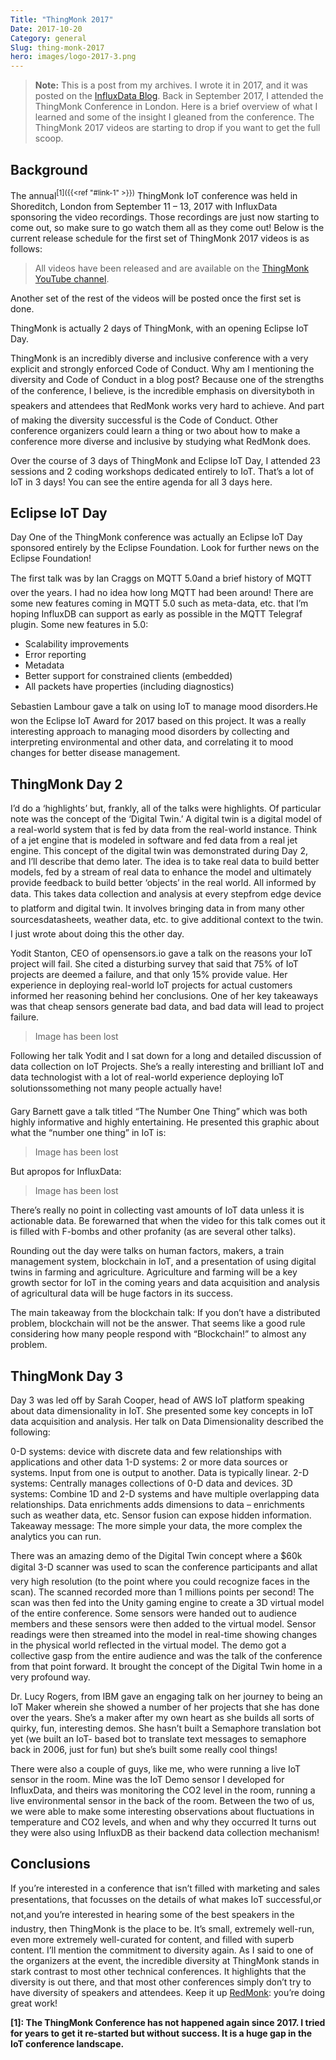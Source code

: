 ```yaml
---
Title: "ThingMonk 2017"
Date: 2017-10-20
Category: general
Slug: thing-monk-2017
hero: images/logo-2017-3.png
---
```


> **Note:** This is a post from my archives. I wrote it in 2017, and it was posted on the [InfluxData Blog](https://www.influxdata.com/blog/thingmonk-iot-insights/).
Back in September 2017, I attended the ThingMonk Conference in London. Here is a brief overview of what I learned and some of the insight I gleaned from the conference. The ThingMonk 2017 videos are starting to drop if you want to get the full scoop.

## Background

The annual<sup>[1]({{<ref "#link-1" >}})</sup> ThingMonk IoT conference was held in Shoreditch, London from September 11 – 13, 2017 with InfluxData sponsoring the video recordings. Those recordings are just now starting to come out, so make sure to go watch them all as they come out! Below is the current release schedule for the first set of ThingMonk 2017 videos is as follows:

> All videos have been released and are available on the [ThingMonk YouTube channel](https://redmonk.com/?series=thingmonk-2017).

Another set of the rest of the videos will be posted once the first set is done.

ThingMonk is actually 2 days of ThingMonk, with an opening Eclipse IoT Day.

ThingMonk is an incredibly diverse and inclusive conference with a very explicit and strongly enforced Code of Conduct. Why am I mentioning the diversity and Code of Conduct in a blog post? Because one of the strengths of the conference, I believe, is the incredible emphasis on diversityboth in speakers and attendees that RedMonk works very hard to achieve. And part of making the diversity successful is the Code of Conduct. Other conference organizers could learn a thing or two about how to make a conference more diverse and inclusive by studying what RedMonk does.

Over the course of 3 days of ThingMonk and Eclipse IoT Day, I attended 23 sessions and 2 coding workshops dedicated entirely to IoT. That’s a lot of IoT in 3 days! You can see the entire agenda for all 3 days here.

## Eclipse IoT Day

Day One of the ThingMonk conference was actually an Eclipse IoT Day sponsored entirely by the Eclipse Foundation. Look for further news on the Eclipse Foundation!

The first talk was by Ian Craggs on MQTT 5.0and a brief history of MQTT over the years. I had no idea how long MQTT had been around! There are some new features coming in MQTT 5.0 such as meta-data, etc. that I’m hoping InfluxDB can support as early as possible in the MQTT Telegraf plugin. Some new features in 5.0:

- Scalability improvements
- Error reporting
- Metadata
- Better support for constrained clients (embedded)
- All packets have properties (including diagnostics)

Sebastien Lambour gave a talk on using IoT to manage mood disorders.He won the Eclipse IoT Award for 2017 based on this project. It was a really interesting approach to managing mood disorders by collecting and interpreting environmental and other data, and correlating it to mood changes for better disease management.

## ThingMonk Day 2

I’d do a ‘highlights’ but, frankly, all of the talks were highlights. Of particular note was the concept of the ‘Digital Twin.’ A digital twin is a digital model of a real-world system that is fed by data from the real-world instance. Think of a jet engine that is modeled in software and fed data from a real jet engine. This concept of the digital twin was demonstrated during Day 2, and I’ll describe that demo later. The idea is to take real data to build better models, fed by a stream of real data to enhance the model and ultimately provide feedback to build better ‘objects’ in the real world. All informed by data. This takes data collection and analysis at every stepfrom edge device to platform and digital twin. It involves bringing data in from many other sourcesdatasheets, weather data, etc. to give additional context to the twin. I just wrote about doing this the other day.

Yodit Stanton, CEO of opensensors.io gave a talk on the reasons your IoT project will fail. She cited a disturbing survey that said that 75% of IoT projects are deemed a failure, and that only 15% provide value. Her experience in deploying real-world IoT projects for actual customers informed her reasoning behind her conclusions. One of her key takeaways was that cheap sensors generate bad data, and bad data will lead to project failure.

> Image has been lost

Following her talk Yodit and I sat down for a long and detailed discussion of data collection on IoT Projects. She’s a really interesting and brilliant IoT and data technologist with a lot of real-world experience deploying IoT solutionssomething not many people actually have!

Gary Barnett gave a talk titled “The Number One Thing” which was both highly informative and highly entertaining. He presented this graphic about what the “number one thing” in IoT is:

> Image has been lost

But apropos for InfluxData:

> Image has been lost

There’s really no point in collecting vast amounts of IoT data unless it is actionable data. Be forewarned that when the video for this talk comes out it is filled with F-bombs and other profanity (as are several other talks).

Rounding out the day were talks on human factors, makers, a train management system, blockchain in IoT, and a presentation of using digital twins in farming and agriculture. Agriculture and farming will be a key growth sector for IoT in the coming years and data acquisition and analysis of agricultural data will be huge factors in its success.

The main takeaway from the blockchain talk: If you don’t have a distributed problem, blockchain will not be the answer. That seems like a good rule considering how many people respond with “Blockchain!” to almost any problem.

## ThingMonk Day 3

Day 3 was led off by Sarah Cooper, head of AWS IoT platform speaking about data dimensionality in IoT. She presented some key concepts in IoT data acquisition and analysis. Her talk on Data Dimensionality described the following:

0-D systems: device with discrete data and few relationships with applications and other data
1-D systems: 2 or more data sources or systems. Input from one is output to another. Data is typically linear.
2-D systems: Centrally manages collections of 0-D data and devices.
3D systems: Combine 1D and 2-D systems and have multiple overlapping data relationships.
Data enrichments adds dimensions to data – enrichments such as weather data, etc. Sensor fusion can expose hidden information.
Takeaway message: The more simple your data, the more complex the analytics you can run.

There was an amazing demo of the Digital Twin concept where a $60k digital 3-D scanner was used to scan the conference participants and allat very high resolution (to the point where you could recognize faces in the scan). The scanned recorded more than 1 millions points per second! The scan was then fed into the Unity gaming engine to create a 3D virtual model of the entire conference. Some sensors were handed out to audience members and these sensors were then added to the virtual model. Sensor readings were then streamed into the model in real-time showing changes in the physical world reflected in the virtual model. The demo got a collective gasp from the entire audience and was the talk of the conference from that point forward. It brought the concept of the Digital Twin home in a very profound way.

Dr. Lucy Rogers, from IBM gave an engaging talk on her journey to being an IoT Maker wherein she showed a number of her projects that she has done over the years. She’s a maker after my own heart as she builds all sorts of quirky, fun, interesting demos. She hasn’t built a Semaphore translation bot yet (we built an IoT- based bot to translate text messages to semaphore back in 2006, just for fun) but she’s built some really cool things!

There were also a couple of guys, like me, who were running a live IoT sensor in the room. Mine was the IoT Demo sensor I developed for InfluxData, and theirs was monitoring the CO2 level in the room, running a live environmental sensor in the back of the room. Between the two of us, we were able to make some interesting observations about fluctuations in temperature and CO2 levels, and when and why they occurred  It turns out they were also using InfluxDB as their backend data collection mechanism!

## Conclusions

If you’re interested in a conference that isn’t filled with marketing and sales presentations, that focusses on the details of what makes IoT successful,or not,and you’re interested in hearing some of the best speakers in the industry, then ThingMonk is the place to be. It’s small, extremely well-run, even more extremely well-curated for content, and filled with superb content. I’ll mention the commitment to diversity again. As I said to one of the organizers at the event, the incredible diversity at ThingMonk stands in stark contrast to most other technical conferences. It highlights that the diversity is out there, and that most other conferences simply don’t try to have diversity of speakers and attendees. Keep it up [RedMonk](https://redmonk.com): you’re doing great work!

**<a name="link-1"></a>[1]: The ThingMonk Conference has not happened again since 2017. I tried for years to get it re-started but without success. It is a huge gap in the IoT conference landscape.**